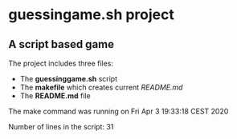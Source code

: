 # guessingame.sh project #
## A script based game ##
The project includes three files:
- The **guessinggame.sh** script
- The **makefile** which creates current *README.md*
- The **README.md** file

The make command was running on Fri Apr  3 19:33:18 CEST 2020

Number of lines in the script: 31
